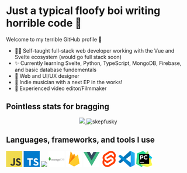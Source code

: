 # Just a typical floofy boi writing horrible code 🦊

Welcome to my terrible GitHub profile 👋

- 👨‍💻 Self-taught full-stack web developer working with the Vue and Svelte ecosystem (would go full stack soon)
- ✨ Currently learning Svelte, Python, TypeScript, MongoDB, Firebase, and basic database fundementals
- 📲 Web and UI/UX designer
- 🎵 Indie musician with a next EP in the works!
- 🎥 Experienced video editor/Filmmaker

## Pointless stats for bragging
<p align="center">
  <a href="https://github.com/anuraghazra/github-readme-stats">
      <img width="348" src="https://github-readme-stats.vercel.app/api/top-langs/?username=skepfusky&hide_title=true&layout=compact&theme=vue-dark&langs_count=10&hide_border=true&show_icons=true&include_all_commits=true&line_height=16">
  </a>
  <img width="465" src="https://github-readme-streak-stats.herokuapp.com/?user=skepfusky&theme=vue-dark&hide_border=true" alt="skepfusky">
</p>

## Languages, frameworks, and tools I use

<code><img height="44" src="https://raw.githubusercontent.com/github/explore/main/topics/javascript/javascript.png"></code>
<code><img height="44" src="https://raw.githubusercontent.com/github/explore/main/topics/typescript/typescript.png"></code>
<code><img height="44" src="https://github.com/skepfusky/skepfusky/blob/master/Python-logo-wikimedia.svg"></code>
<code><img height="44" src="https://raw.githubusercontent.com/github/explore/main/topics/mongodb/mongodb.png"></code>
<code><img height="44" src="https://raw.githubusercontent.com/github/explore/main/topics/firebase/firebase.png"></code>
<code><img height="44" src="https://raw.githubusercontent.com/github/explore/main/topics/vue/vue.png"></code>
<code><img height="44" src="https://raw.githubusercontent.com/github/explore/main/topics/svelte/svelte.png"></code>
<code><img height="44" src="https://raw.githubusercontent.com/github/explore/main/topics/visual-studio-code/visual-studio-code.png"></code>
<code><img height="44" src="https://raw.githubusercontent.com/github/explore/main/topics/pycharm/pycharm.png"></code>
